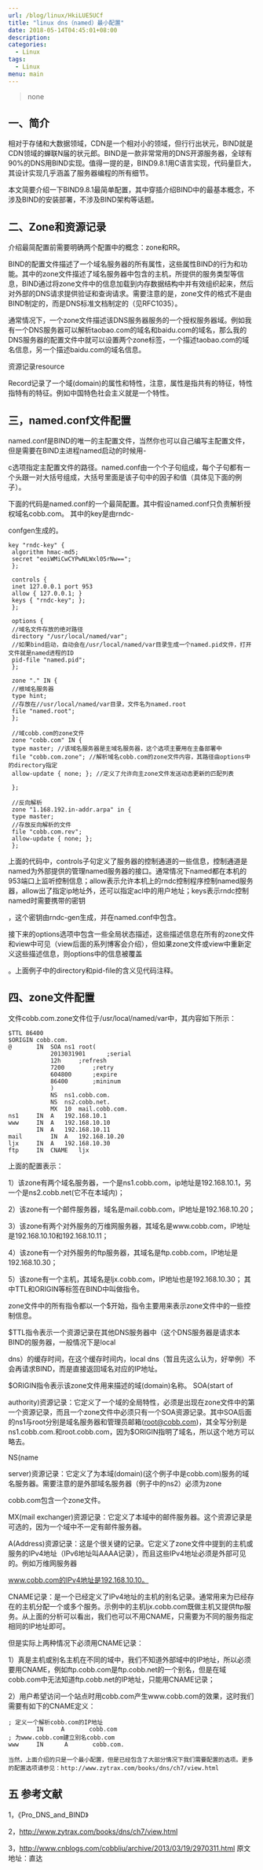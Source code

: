 ```yaml
---
url: /blog/linux/HkiLUE5UCf
title: "linux dns（named）最小配置"
date: 2018-05-14T04:45:01+08:00
description:
categories:
  - Linux
tags:
  - Linux
menu: main
---
```


> none

## 一、简介

相对于存储和大数据领域，CDN是一个相对小的领域，但行行出状元，BIND就是CDN领域的蝉联N届的状元郎。BIND是一款非常常用的DNS开源服务器，全球有90%的DNS用BIND实现。值得一提的是，BIND9.8.1用C语言实现，代码量巨大，其设计实现几乎涵盖了服务器编程的所有细节。

本文简要介绍一下BIND9.8.1最简单配置，其中穿插介绍BIND中的最基本概念，不涉及BIND的安装部署，不涉及BIND架构等话题。

## 二、Zone和资源记录

介绍最简配置前需要明确两个配置中的概念：zone和RR。

BIND的配置文件描述了一个域名服务器的所有属性，这些属性BIND的行为和功能。其中的zone文件描述了域名服务器中包含的主机，所提供的服务类型等信息，BIND通过将zone文件中的信息加载到内存数据结构中并有效组织起来，然后对外部的DNS请求提供验证和查询请求。需要注意的是，zone文件的格式不是由BIND制定的，而是DNS标准文档制定的（见RFC1035）。

通常情况下，一个zone文件描述该DNS服务器服务的一个授权服务器域。例如我有一个DNS服务器可以解析taobao.com的域名和baidu.com的域名，那么我的DNS服务器的配置文件中就可以设置两个zone标签，一个描述taobao.com的域名信息，另一个描述baidu.com的域名信息。

资源记录resource

Record记录了一个域(domain)的属性和特性，注意，属性是指共有的特征，特性指特有的特征。例如中国特色社会主义就是一个特性。

## 三，named.conf文件配置

named.conf是BIND的唯一的主配置文件，当然你也可以自己编写主配置文件，但是需要在BIND主进程named启动的时候用-

c选项指定主配置文件的路径。named.conf由一个个子句组成，每个子句都有一个头跟一对大括号组成，大括号里面是该子句中的因子和值（具体见下面的例子）。

下面的代码是named.conf的一个最简配置。其中假设named.conf只负责解析授权域名cobb.com。 其中的key是由rndc-

confgen生成的。

```
key "rndc-key" {
 algorithm hmac-md5;
 secret "eoiWMiCwCYPwNLWxl05rNw==";
 };

 controls {
 inet 127.0.0.1 port 953
 allow { 127.0.0.1; }
 keys { "rndc-key"; };
 };

 options {
 //域名文件存放的绝对路径
 directory "/usr/local/named/var";
 //如果bind启动，自动会在/usr/local/named/var目录生成一个named.pid文件，打开文件就是named进程的ID
 pid-file "named.pid";
 };

 zone "." IN {
 //根域名服务器
 type hint;
 //存放在//usr/local/named/var目录，文件名为named.root
 file "named.root";
 };

 //域cobb.com的zone文件
 zone "cobb.com" IN {
 type master; //该域名服务器是主域名服务器，这个选项主要用在主备部署中
 file "cobb.com.zone"; //解析域名cobb.com的zone文件内容，其路径由options中的directory指定
 allow-update { none; }; //定义了允许向主zone文件发送动态更新的匹配列表

 };

 //反向解析
 zone "1.168.192.in-addr.arpa" in {
 type master;
 //存放反向解析的文件
 file "cobb.com.rev";
 allow-update { none; };
 };

```

上面的代码中，controls子句定义了服务器的控制通道的一些信息，控制通道是named为外部提供的管理named服务器的接口。通常情况下named都在本机的953端口上监听控制信息；allow表示允许本机上的rndc控制程序控制named服务器，allow出了指定ip地址外，还可以指定acl中的用户地址；keys表示rndc控制named时需要携带的密钥

，这个密钥由rndc-gen生成，并在named.conf中包含。

接下来的options选项中包含一些全局状态描述，这些描述信息在所有的zone文件和view中可见（view后面的系列博客会介绍），但如果zone文件或view中重新定义这些描述信息，则options中的信息被覆盖

。上面例子中的directory和pid-file的含义见代码注释。

## 四、zone文件配置

文件cobb.com.zone文件位于/usr/local/named/var中，其内容如下所示：

```
$TTL 86400
$ORIGIN cobb.com.
@       IN  SOA ns1 root(
            2013031901      ;serial
            12h     ;refresh
            7200        ;retry
            604800      ;expire
            86400       ;mininum
            )
            NS  ns1.cobb.com.
            NS  ns2.cobb.net.
            MX  10  mail.cobb.com.
ns1     IN  A   192.168.10.1
www     IN  A   192.168.10.10
        IN  A   192.168.10.11
mail        IN  A   192.168.10.20
ljx     IN  A   192.168.10.30
ftp     IN  CNAME   ljx

```

上面的配置表示：

1）该zone有两个域名服务器，一个是ns1.cobb.com，ip地址是192.168.10.1，另一个是ns2.cobb.net(它不在本域内)；

2）该zone有一个邮件服务器，域名是mail.cobb.com，IP地址是192.168.10.20；

3）该zone有两个对外服务的万维网服务器，其域名是www.cobb.com，IP地址是192.168.10.10和192.168.10.11；

4）该zone有一个对外服务的ftp服务器，其域名是ftp.cobb.com，IP地址是192.168.10.30；

5）该zone有一个主机，其域名是ljx.cobb.com，IP地址也是192.168.10.30； 其中TTL和ORIGIN等标签在BIND中叫做指令。

zone文件中的所有指令都以一个$开始，指令主要用来表示zone文件中的一些控制信息。

$TTL指令表示一个资源记录在其他DNS服务器中（这个DNS服务器是请求本BIND的服务器，一般情况下是local

dns）的缓存时间，在这个缓存时间内，local dns（暂且先这么认为，好举例）不会再请求BIND，而是直接返回域名对应的IP地址。

$ORIGIN指令表示该zone文件用来描述的域(domain)名称。 SOA(start of

authority)资源记录：它定义了一个域的全局特性，必须是出现在zone文件中的第一个资源记录，而且一个zone文件中必须只有一个SOA资源记录。其中SOA后面的ns1与root分别是域名服务器和管理员邮箱(root@cobb.com)，其全写分别是ns1.cobb.com.和root.cobb.com，因为$ORIGIN指明了域名，所以这个地方可以略去。

NS(name

server)资源记录：它定义了为本域(domain)(这个例子中是cobb.com)服务的域名服务器。需要注意的是外部域名服务器（例子中的ns2）必须为zone

cobb.com包含一个zone文件。

MX(mail exchanger)资源记录：它定义了本域中的邮件服务器。这个资源记录是可选的，因为一个域中不一定有邮件服务器。

A(Address)资源记录：这是个很关键的记录。它定义了zone文件中提到的主机或服务的IPv4地址（IPv6地址叫AAAA记录），而且这些IPv4地址必须是外部可见的。例如万维网服务器

www.cobb.com的IPv4地址是192.168.10.10。

CNAME记录：是一个已经定义了IPv4地址的主机的别名记录。通常用来为已经存在的主机分配一个或多个服务。示例中的主机ljx.cobb.com既做主机又提供ftp服务。从上面的分析可以看出，我们也可以不用CNAME，只需要为不同的服务指定相同的IP地址即可。

但是实际上两种情况下必须用CNAME记录：

1）真是主机或别名主机在不同的域中，我们不知道外部域中的IP地址，所以必须要用CNAME，例如ftp.cobb.com是ftp.cobb.net的一个别名，但是在域cobb.com中无法知道ftp.cobb.net的IP地址，只能用CNAME记录；

2）用户希望访问一个站点时用cobb.com产生www.cobb.com的效果，这时我们需要有如下的CNAME定义：

```
; 定义一个解析cobb.com的IP地址
        IN     A       cobb.com
; 为www.cobb.com建立别名cobb.com
www     IN      A       cobb.com.

当然，上面介绍的只是一个最小配置，但是已经包含了大部分情况下我们需要配置的选项。更多的配置选项请参见：http://www.zytrax.com/books/dns/ch7/view.html

```

## 五 参考文献

1，《Pro\_DNS\_and\_BIND》

2，http://www.zytrax.com/books/dns/ch7/view.html

3，http://www.cnblogs.com/cobbliu/archive/2013/03/19/2970311.html 原文地址：直达